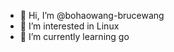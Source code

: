 - 👋 Hi, I’m @bohaowang-brucewang
- 👀 I’m interested in Linux
- 🌱 I’m currently learning go


<!---
bohaowang-brucewang/bohaowang-brucewang is a ✨ special ✨ repository because its `README.md` (this file) appears on your GitHub profile.
You can click the Preview link to take a look at your changes.
--->
